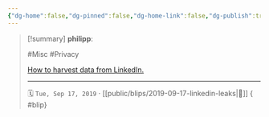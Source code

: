 ```yaml
---
{"dg-home":false,"dg-pinned":false,"dg-home-link":false,"dg-publish":true,"tags":["dgblip"],"created-date":"2019-09-17T00:00:00","disabled rules":["yaml-title","yaml-title-alias","file-name-heading"],"title":"philipp @ 2019-09-17","dg-permalink":"2019/09/17/linkedin-leaks/","updated-date":"2025-04-30T22:27:35","dg-path":"blips/2019-09-17-linkedin-leaks.md","permalink":"/2019/09/17/linkedin-leaks/","dgPassFrontmatter":true}
---
```


> [!summary] **philipp**:
>
> #Misc #Privacy
>
> [How to harvest data from LinkedIn.](http://cloudinvent.com/blog/harvesting-linkedin-data-for-fun-profit/)
> - - -
>
> 🗓️ `Tue, Sep 17, 2019` · [[public/blips/2019-09-17-linkedin-leaks\|🔗]]
{ #blip}

